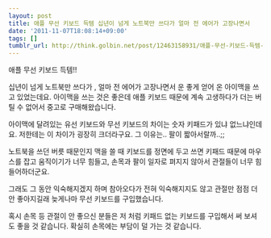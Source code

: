 ```yaml
---
layout: post
title: 애플 무선 키보드 득템 십년이 넘게 노트북만 쓰다가 얼마 전 에어가 고장나면서
date: '2011-11-07T18:08:14+09:00'
tags: []
tumblr_url: http://think.golbin.net/post/12463158931/애플-무선-키보드-득템-십년이-넘게-노트북만-쓰다가-얼마-전-에어가-고장나면서
---
```

애플 무선 키보드 득템!!

십년이 넘게 노트북만 쓰다가 , 얼마 전 에어가 고장나면서 운 좋게 얻어 온 아이맥을 쓰고 있었는데요. 아이맥을 쓰는 것은 좋은데 애플 키보드 때문에 계속 고생하다가 더는 버틸 수 없어서 중고로 구매해왔습니다.

아이맥에 달려있는 유선 키보드와 무선 키보드의 차이는 숫자 키패드가 있냐 없느냐인데요. 저한테는 이 차이가 굉장히 크더라구요. 그 이유는.. 팔이 짧아서랄까..;;

노트북을 쓰던 버릇 때문인지 맥을 쓸 때 키보드를 정면에 두고 쓰면 키패드 때문에 마우스를 잡고 움직이기가 너무 힘들고, 손목과 팔이 일자로 펴지지 않아서 관절들이 너무 힘들어하더군요.

그래도 그 동안 익숙해지겠지 하며 참아오다가 전혀 익숙해지지도 않고 관절만 점점 더 안 좋아지길래 늦게나마 무선 키보드를 구입했습니다.

혹시 손목 등 관절이 안 좋으신 분들은 저 처럼 키패드 없는 키보드를 구입해서 써 보셔도 좋을 것 같습니다. 확실히 손목에는 부담이 덜 가는 것 같습니다.
